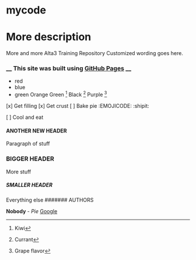# mycode
# More description
More and more
Alta3 Training Repository
Customized wording goes here.
### __ This site was built using [GitHub Pages](https://pages.github.com/) __
* red
* blue
* green
Orange
  Green [^1]
      Black [^2]
        Purple [^3]
       
[x] Get filling
[x] Get crust
[ ] Bake pie
:EMOJICODE:
:shipit:
<!-- Secrect toppiing (pecans) goes here -->
[ ] Cool and eat

#### ANOTHER NEW HEADER
Paragraph of stuff
### BIGGER HEADER
More stuff
##### SMALLER HEADER
Everything else
####### AUTHORS


[^1]: Kiwi
[^2]: Currant
[^3]: Grape flavor


**Nobody** - *Pie* [Google](https://www.google.com/)


